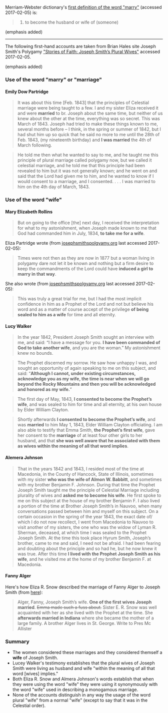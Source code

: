 
Merriam-Webster dictionary's [first definition of the word "marry"](https://www.merriam-webster.com/dictionary/marry) (accessed 2017-02-05) is:

> 1. to become the husband or wife of (someone)

(emphasis added)

---

The following first-hand accounts are taken from Brian Hales site Joseph Smith's Polygamy ["Stories of Faith: Joseph Smith’s Plural Wives"](http://josephsmithspolygamy.org/stories-of-faith-joseph-smiths-plural-wives/) accessed 2017-02-05.

(emphasis added)

### Use of the word "marry" or "marriage"

#### Emily Dow Partridge

> It was about this time [Feb. 1843] that the principles of Celestial marriage were being taught to a few.  I and my sister Eliza received it and were **married** to br. Joseph about the same time, but neither of us knew about the other at the time, everything was so secret. This was March of 1843. Joseph had tried to make these things known to me, several months before – I think, in the spring or summer of 1842, but I had shut him up so quick that he said no more to me until the 28th of Feb. 1843, (my nineteenth birthday) and **I was married** the 4th of March following.

> He told me then what he wanted to say to me, and he taught me this principle of plural marriage called polygamy now, but we called it celestial marriage, and he told me that this principle had been revealed to him but it was not generally known; and he went on and said that the Lord had given me to him, and he wanted to know if I would consent to a marriage, and I consented. . . . I was married to him on the 4th day of March, 1843.

### Use of the word "wife"

#### Mary Elizabeth Rollins

> But on going to the office [the] next day, I received the interpretation for what to my astonishment, when Joseph made known to me that God had commanded him in July, 1834, **to take me for a wife**.

Eliza Partridge wrote (from [josephsmithspolgyamy.org](http://josephsmithspolygamy.org/stories-of-faith-joseph-smiths-plural-wives/) last accessed 2017-02-05):

> Times were not then as they are now in 1877 but a woman living in polygamy dare not let it be known and nothing but a firm desire to keep the commandments of the Lord could have **induced a girl to marry in that way**.

She also wrote (from [josephsmithspolgyamy.org](http://josephsmithspolygamy.org/stories-of-faith-joseph-smiths-plural-wives/) last accessed 2017-02-05):

> This was truly a great trial for me, but I had the most implicit confidence in him as a Prophet of the Lord and not but believe his word and as a matter of course accept of the privilege **of being sealed to him as a wife** for time and all eternity.

#### Lucy Walker

> In the year 1842, President Joseph Smith sought an interview with me, and said: “I have a message for you. **I have been commanded of God to take another wife**, and you are the woman.” My astonishment knew no bounds.

> The Prophet discerned my sorrow. He saw how unhappy I was, and sought an opportunity of again speaking to me on this subject, and said: “**Although I cannot, under existing circumstances, acknowledge you as my wife, the time is near when we will go beyond the Rocky Mountains and then you will be acknowledged and honored as my wife.**”

> The first day of May, 1843, **I consented to become the Prophet’s wife**, and was sealed to him for time and all eternity, at his own house by Elder William Clayton.

> Shortly afterwards **I consented to become the Prophet’s wife**, and was **married** to him May 1, 1843, Elder William Clayton officiating. I am also able to testify that Emma Smith, **the Prophet’s first wife**, gave her consent to the **marriage** of at least four other girls to her husband,
 and that **she was well aware that he associated with them as wives within the meaning of all that word implies**.

#### Alemera Johnson

> That in the years 1842 and 1843, I resided most of the time at Macedonia, in the County of Hancock, State of Illinois, sometimes with my sister **who was the wife of Almon W. Babbitt**, and sometimes with my brother Benjamin F. Johnson. During that time the Prophet Joseph Smith taught me the principle of Celestial Marriage including plurality of wives and **asked me to become his wife**. He first spoke to me on this subject at the house of my brother Benjamin F. I also lived a portion of the time at Brother Joseph Smith’s in Nauvoo, when many conversations passed between him and myself on this subject. On a certain occasion in the spring of the year 1843, the exact date of/ which I do not now recollect, I went from Macedonia to Nauvoo to visit another of my sisters, the one who was the widow of Lyman R. Sherman, deceased, at which time I was sealed to the Prophet Joseph Smith. At the time this took place Hyrum Smith, Joseph’s brother, came to me and said, I need not be afraid. I had been fearing and doubting about the principle and so had he, but he now knew it was true. After this time **I lived with the Prophet Joseph Smith as his wife**, and he visited me at the home of my brother Benjamin F. at Macedonia.

#### Fanny Alger

Here's how Eliza R. Snow described the marriage of Fanny Alger to Joseph Smith (from [here](http://josephsmithspolygamy.org/andrew-jenson-papers-document-10/)):

> Alger, Fanny, Joseph Smith’s wife. **One of the first wives Joseph married**. ~~Emma made such a fuss about.~~ Sister E. R. Snow was well acquainted with her as she lived with the Prophet at the time. She **afterwards married in Indiana** where she became the mother of a large family. A brother Alger lives in St. George. Write to Pres Mc Allister

### Summary

* The women considered these marriages and they considered themself a **wife** of Joseph Smith.
* Lucey Walker's testimony establishes that the plural wives of Joseph Smith were living as husband and wife "within the meaning of all that word [wives] implies."
* Both Eliza R. Snow and Almera Johnson's words establish that when they were using the word "wife" they were using it synonymously with the word "wife" used in describing a monogamous marriage.
* None of the accounts distinguish in any way the usage of the word plural "wife" from a normal "wife" (except to say that it was in the Celestial order).
